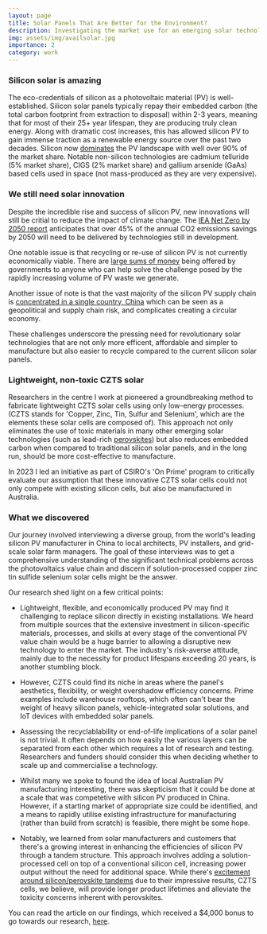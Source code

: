 ```yaml
---
layout: page
title: Solar Panels That Are Better for the Environment?
description: Investigating the market use for an emerging solar technology
img: assets/img/availsolar.jpg
importance: 2
category: work
---
```


### Silicon solar is amazing
The eco-credentials of silicon as a photovoltaic material (PV) is well-established. Silicon solar panels typically repay their embedded carbon (the total carbon footprint from extraction to disposal) within 2-3 years, meaning that for most of their 25+ year lifespan, they are producing truly clean energy. Along with dramatic cost increases, this has allowed silicon PV to gain immense traction as a renewable energy source over the past two decades. Silicon now [dominates](https://solarmagazine.com/solar-panels/thin-film-solar-panels/#:~:text=This%20technology%20currently%20represents%205.1,Film%20Panels) the PV landscape with well over 90% of the market share. Notable non-silicon technologies are cadmium telluride (5% market share), CIGS (2% market share) and gallium arsenide (GaAs) based cells used in space (not mass-produced as they are very expensive).

### We still need solar innovation
Despite the incredible rise and success of silicon PV, new innovations will still be critial to reduce the impact of climate change. The [IEA Net Zero by 2050 report](https://www.iea.org/reports/net-zero-by-2050) anticipates that over 45% of the annual CO2 emissions savings by 2050 will need to be delivered by technologies still in development. 

One notable issue is that recycling or re-use of silicon PV is not currently economically viable. There are [large sums of money](https://breakthroughvictoria.com/breakthrough-victoria-challenge/) being offered by governments to anyone who can help solve the challenge posed by the rapidly increasing volume of PV waste we generate. 

Another issue of note is that the vast majority of the silicon PV supply chain is [concentrated in a single country, China](https://www.csiro.au/en/research/natural-environment/Critical-minerals/Australian-Silicon-Action-Plan) which can be seen as a geopolitical and supply chain risk, and complicates creating a circular economy.

These challenges underscore the pressing need for revolutionary solar technologies that are not only more efficent, affordable and simpler to manufacture but also easier to recycle compared to the current silicon solar panels.

### Lightweight, non-toxic CZTS solar
Researchers in the centre I work at pioneered a groundbreaking method to fabricate lightweight CZTS solar cells using only low-energy processes. (CZTS stands for 'Copper, Zinc, Tin, Sulfur and Selenium', which are the elements these solar cells are composed of). This approach not only eliminates the use of toxic materials in many other emerging solar technologies (such as lead-rich [perovskites](https://www.nature.com/articles/s41467-019-13910-y)) but also reduces embedded carbon when compared to traditional silicon solar panels, and in the long run, should be more cost-effective to manufacture. 

In 2023 I led an initiative as part of CSIRO's 'On Prime' program to critically evaluate our assumption that these innovative CZTS solar cells could not only compete with existing silicon cells, but also be manufactured in Australia.

### What we discovered
Our journey involved interviewing a diverse group, from the world's leading silicon PV manufacturer in China to local architects, PV installers, and grid-scale solar farm managers. The goal of these interviews was to get a comprehensive understanding of the significant technical problems across the photovoltaics value chain and discern if solution-processed copper zinc tin sulfide selenium solar cells might be the answer.

Our research shed light on a few critical points:

- Lightweight, flexible, and economically produced PV may find it challenging to replace silicon directly in existing installations. We heard from multiple sources that the extensive investment in silicon-specific materials, processes, and skills at every stage of the conventional PV value chain would be a huge barrier to allowing a disruptive new technology to enter the market. The industry's risk-averse attitude, mainly due to the necessity for product lifespans exceeding 20 years, is another stumbling block.

- However, CZTS could find its niche in areas where the panel's aesthetics, flexibility, or weight overshadow efficiency concerns. Prime examples include warehouse rooftops, which often can't bear the weight of heavy silicon panels, vehicle-integrated solar solutions, and IoT devices with embedded solar panels.

- Assessing the recyclablability or end-of-life implications of a solar panel is not trivial. It often depends on how easily the various layers can be separated from each other which requires a lot of research and testing. Researchers and funders should consider this when deciding whether to scale up and commercialise a technology.

- Whilst many we spoke to found the idea of local Australian PV manufacturing interesting, there was skepticism that it could be done at a scale that was competetive with silicon PV produced in China. However, if a starting market of appropriate size could be identified, and a means to rapidly utilise existing infrastructure for manufacturing (rather than build from scratch) is feasible, there might be some hope. 

- Notably, we learned from solar manufacturers and customers that there's a growing interest in enhancing the efficiencies of silicon PV through a tandem structure. This approach involves adding a solution-processed cell on top of a conventional silicon cell, increasing power output without the need for additional space. While there's [excitement around silicon/perovskite tandems](https://www.theguardian.com/environment/2023/jul/06/revolutionary-solar-power-cell-innovations-break-key-energy-threshold) due to their impressive results, CZTS cells, we believe, will provide longer product lifetimes and alleviate the toxicity concerns inherent with perovskites.

You can read the article on our findings, which received a $4,000 bonus to go towards our research, [here](https://excitonscience.com/news/avail-solar-receive-csiro-bonus).